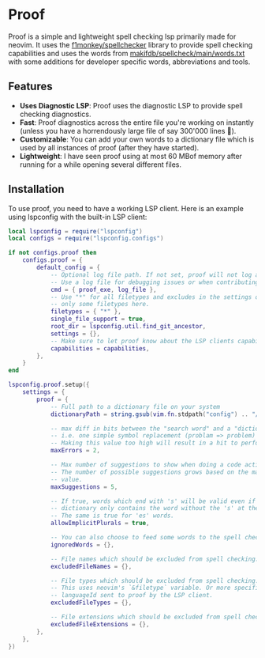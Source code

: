 # Proof

Proof is a simple and lightweight spell checking lsp primarily made for neovim.
It uses the
[f1monkey/spellchecker](https://github.com/f1monkey/spellchecker)
    library to provide spell checking capabilities and uses the words from
[makifdb/spellcheck/main/words.txt](https://raw.githubusercontent.com/makifdb/spellcheck/main/words.txt)
with some additions for developer specific words, abbreviations and tools.

## Features

- **Uses Diagnostic LSP**: Proof uses the diagnostic LSP to provide spell
checking diagnostics.
- **Fast**: Proof diagnostics across the entire file you're
working on instantly (unless you have a horrendously large file of say 300'000
lines :eyes:).
- **Customizable**: You can add your own words to a dictionary file which is
used by all instances of proof (after they have started).
- **Lightweight**: I have seen proof using at most 60 MBof memory after running for a while
  opening several different files.

## Installation

To use proof, you need to have a working LSP client. Here is an example using
lspconfig with the built-in LSP client:

```lua
local lspconfig = require("lspconfig")
local configs = require("lspconfig.configs")

if not configs.proof then
    configs.proof = {
        default_config = {
            -- Optional log file path. If not set, proof will not log anything.
            -- Use a log file for debugging issues or when contributing.
            cmd = { proof_exe, log_file },
            -- Use "*" for all filetypes and excludes in the settings or specify
            -- only some filetypes here.
            filetypes = { "*" },
            single_file_support = true,
            root_dir = lspconfig.util.find_git_ancestor,
            settings = {},
            -- Make sure to let proof know about the LSP clients capabilities.
            capabilities = capabilities,
        },
    }
end

lspconfig.proof.setup({
    settings = {
        proof = {
            -- Full path to a dictionary file on your system
            dictionaryPath = string.gsub(vim.fn.stdpath("config") .. "/proof/dictionary.txt", "\\", "/"),

            -- max diff in bits between the "search word" and a "dictionary word".
            -- i.e. one simple symbol replacement (problam => problem) is a two-bit difference.
            -- Making this value too high will result in a hit to performance.
            maxErrors = 2,

            -- Max number of suggestions to show when doing a code action.
            -- The number of possible suggestions grows based on the maxErrors
            -- value.
            maxSuggestions = 5,

            -- If true, words which end with 's' will be valid even if the
            -- dictionary only contains the word without the 's' at the end.
            -- The same is true for 'es' words.
            allowImplicitPlurals = true,

            -- You can also choose to feed some words to the spell checker here.
            ignoredWords = {},

            -- File names which should be excluded from spell checking.
            excludedFileNames = {},

            -- File types which should be excluded from spell checking.
            -- This uses neovim's `&filetype` variable. Or more specifically the
            -- languageId sent to proof by the LSP client.
            excludedFileTypes = {},

            -- File extensions which should be excluded from spell checking.
            excludedFileExtensions = {},
        },
    },
})
```
